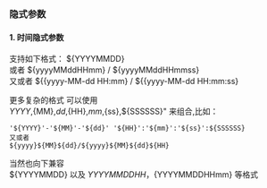 ### 隐式参数

#### 1. 时间隐式参数
支持如下格式： ${YYYYMMDD}   
或者 ${yyyyMMddHHmm} / ${yyyyMMddHHmmss}    
又或者 ${{yyyy-MM-dd HH:mm}  / ${{yyyy-MM-dd HH:mm:ss}   

更多复杂的格式 可以使用   
${YYYY},${MM},${dd},${HH},${mm},${ss},${SSSSSS}" 来组合,比如：  
```
'${YYYY}'-'${MM}'-'${dd}' '${HH}':'${mm}':'${ss}':${SSSSSS}
又或者  
${yyyy}${MM}${dd}/${yyyy}${MM}${dd}${HH}
```

当然也向下兼容  
${YYYYMMDD} 以及 ${YYYYMMDDHH} ，${YYYYMMDDHHmm} 等格式
